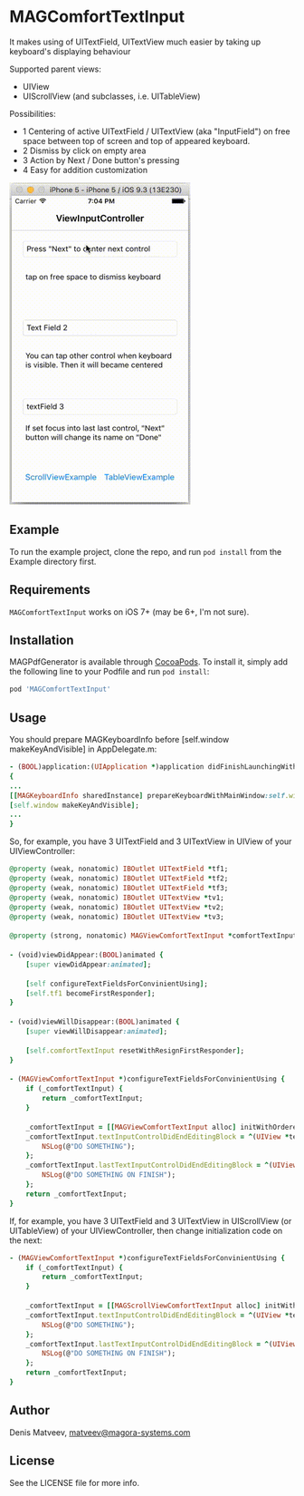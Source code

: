 # MAGComfortTextInput
It makes using of UITextField, UITextView much easier by taking up keyboard's displaying behaviour

Supported parent views:
*  UIView
*  UIScrollView (and subclasses, i.e. UITableView)
  
Possibilities:
*  1 Centering of active UITextField / UITextView (aka "InputField") on free space between top of screen and top of appeared keyboard.
*  2 Dismiss by click on empty area
*  3 Action by Next / Done button's pressing
*  4 Easy for addition customization

![](https://github.com/Magora-IOS/MAGComfortTextInput/blob/master/Preview/MAGComfortTextInput.gif)

## Example

To run the example project, clone the repo, and run `pod install` from the Example directory first.

## Requirements

`MAGComfortTextInput` works on iOS 7+ (may be 6+, I'm not sure).

## Installation

MAGPdfGenerator is available through [CocoaPods](http://cocoapods.org). To install
it, simply add the following line to your Podfile and run `pod install`:

```ruby
pod 'MAGComfortTextInput'
```

## Usage

You should prepare MAGKeyboardInfo before [self.window makeKeyAndVisible] in AppDelegate.m:

```ruby
- (BOOL)application:(UIApplication *)application didFinishLaunchingWithOptions:(NSDictionary *)launchOptions
{
...
[[MAGKeyboardInfo sharedInstance] prepareKeyboardWithMainWindow:self.window];
[self.window makeKeyAndVisible];
...
}
```

So, for example, you have 3 UITextField and 3 UITextView in UIView of your UIViewController:

```ruby
@property (weak, nonatomic) IBOutlet UITextField *tf1;
@property (weak, nonatomic) IBOutlet UITextField *tf2;
@property (weak, nonatomic) IBOutlet UITextField *tf3;
@property (weak, nonatomic) IBOutlet UITextView *tv1;
@property (weak, nonatomic) IBOutlet UITextView *tv2;
@property (weak, nonatomic) IBOutlet UITextView *tv3;

@property (strong, nonatomic) MAGViewComfortTextInput *comfortTextInput;

- (void)viewDidAppear:(BOOL)animated {
    [super viewDidAppear:animated];

    [self configureTextFieldsForConvinientUsing];
    [self.tf1 becomeFirstResponder];
}

- (void)viewWillDisappear:(BOOL)animated {
    [super viewWillDisappear:animated];
    
    [self.comfortTextInput resetWithResignFirstResponder];
}

- (MAGViewComfortTextInput *)configureTextFieldsForConvinientUsing {
    if (_comfortTextInput) {
        return _comfortTextInput;
    }
    
    _comfortTextInput = [[MAGViewComfortTextInput alloc] initWithOrderedTextInputControls:@[self.tf1,self.tv1,self.tf2,self.tv2,self.tf3,self.tv3 ] withOwnerView:self.view];
    _comfortTextInput.textInputControlDidEndEditingBlock = ^(UIView *textInputControl) {
        NSLog(@"DO SOMETHING");
    };
    _comfortTextInput.lastTextInputControlDidEndEditingBlock = ^(UIView *textInputControl) {
        NSLog(@"DO SOMETHING ON FINISH");
    };
    return _comfortTextInput;
}
```

If, for example, you have 3 UITextField and 3 UITextView in UIScrollView (or UITableView) of your UIViewController, then change initialization code on the next:

```ruby
- (MAGViewComfortTextInput *)configureTextFieldsForConvinientUsing {
    if (_comfortTextInput) {
        return _comfortTextInput;
    }
    
    _comfortTextInput = [[MAGScrollViewComfortTextInput alloc] initWithOrderedTextInputControls:@[self.tf1,self.tv1,self.tf2,self.tv2,self.tf3,self.tv3 ] withOwnerView:self.view withScrollViewInsideOwnerViewWhereTextFieldsLocated:self.scrollView];
    _comfortTextInput.textInputControlDidEndEditingBlock = ^(UIView *textInputControl) {
        NSLog(@"DO SOMETHING");
    };
    _comfortTextInput.lastTextInputControlDidEndEditingBlock = ^(UIView *textInputControl) {
        NSLog(@"DO SOMETHING ON FINISH");
    };
    return _comfortTextInput;
}
```

## Author

Denis Matveev, matveev@magora-systems.com

## License

See the LICENSE file for more info.
